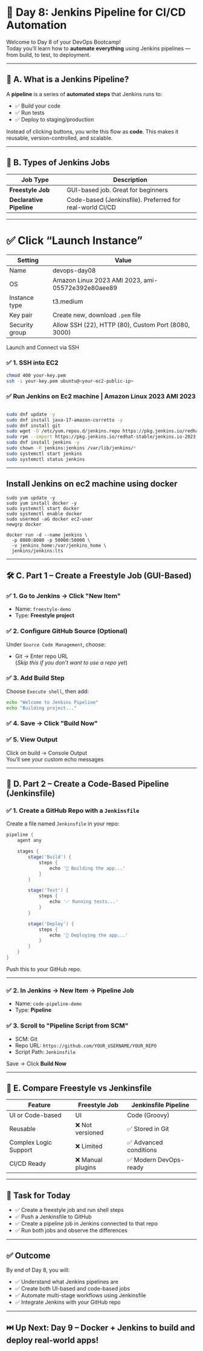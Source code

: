 
# 🧪 Day 8: Jenkins Pipeline for CI/CD Automation

Welcome to Day 8 of your DevOps Bootcamp!  
Today you’ll learn how to **automate everything** using Jenkins pipelines — from build, to test, to deployment.

---

## 🧠 A. What is a Jenkins Pipeline?

A **pipeline** is a series of **automated steps** that Jenkins runs to:
- ✅ Build your code
- ✅ Run tests
- ✅ Deploy to staging/production

Instead of clicking buttons, you write this flow as **code**. This makes it reusable, version-controlled, and scalable.

---

## 🚦 B. Types of Jenkins Jobs

| Job Type            | Description                                               |
|---------------------|-----------------------------------------------------------|
| **Freestyle Job**   | GUI-based job. Great for beginners                        |
| **Declarative Pipeline** | Code-based (Jenkinsfile). Preferred for real-world CI/CD |

---
# ✅ Click “Launch Instance”

| Setting              | Value                                               |
|----------------------|-----------------------------------------------------|
| Name                 | devops-day08                                        |
| OS                   | Amazon Linux 2023 AMI 2023, ami-05572e392e80aee89   |
| Instance type        | t3.medium                                           |
| Key pair             | Create new, download `.pem` file                    |
| Security group       | Allow SSH (22), HTTP (80), Custom Port (8080, 3000) |

Launch and Connect via SSH



### ✅ 1. SSH into EC2
```bash
chmod 400 your-key.pem
ssh -i your-key.pem ubuntu@<your-ec2-public-ip>

```

### ✅  Run Jenkins on Ec2 machine | Amazon Linux 2023 AMI 2023
```bash

sudo dnf update -y
sudo dnf install java-17-amazon-corretto -y
sudo dnf install git
sudo wget -O /etc/yum.repos.d/jenkins.repo https://pkg.jenkins.io/redhat-stable/jenkins.repo
sudo rpm --import https://pkg.jenkins.io/redhat-stable/jenkins.io-2023.key
sudo dnf install jenkins -y
sudo chown -R jenkins:jenkins /var/lib/jenkins/*
sudo systemctl start jenkins
sudo systemctl status jenkins

```

---
## Install Jenkins on ec2 machine using docker

```
sudo yum update -y
sudo yum install docker -y
sudo systemctl start docker
sudo systemctl enable docker
sudo usermod -aG docker ec2-user
newgrp docker

docker run -d --name jenkins \
  -p 8080:8080 -p 50000:50000 \
  -v jenkins_home:/var/jenkins_home \
  jenkins/jenkins:lts

```

---

## 🛠️ C. Part 1 – Create a Freestyle Job (GUI-Based)

### ✅ 1. Go to Jenkins → Click "New Item"
- Name: `freestyle-demo`
- Type: **Freestyle project**

### ✅ 2. Configure GitHub Source (Optional)
Under `Source Code Management`, choose:
- Git → Enter repo URL  
  (*Skip this if you don’t want to use a repo yet*)

### ✅ 3. Add Build Step
Choose `Execute shell`, then add:
```bash
echo "Welcome to Jenkins Pipeline"
echo "Building project..."
```

### ✅ 4. Save → Click "Build Now"

### ✅ 5. View Output
Click on build → Console Output  
You’ll see your custom echo messages

---

## 🧾 D. Part 2 – Create a Code-Based Pipeline (Jenkinsfile)

### ✅ 1. Create a GitHub Repo with a `Jenkinsfile`

Create a file named `Jenkinsfile` in your repo:

```groovy
pipeline {
    agent any

    stages {
        stage('Build') {
            steps {
                echo '🔨 Building the app...'
            }
        }

        stage('Test') {
            steps {
                echo '✅ Running tests...'
            }
        }

        stage('Deploy') {
            steps {
                echo '🚀 Deploying the app...'
            }
        }
    }
}
```

Push this to your GitHub repo.

---

### ✅ 2. In Jenkins → New Item → Pipeline Job

- Name: `code-pipeline-demo`
- Type: **Pipeline**

### ✅ 3. Scroll to "Pipeline Script from SCM"

- SCM: Git
- Repo URL: `https://github.com/YOUR_USERNAME/YOUR_REPO`
- Script Path: `Jenkinsfile`

Save → Click **Build Now**

---

## 🔁 E. Compare Freestyle vs Jenkinsfile

| Feature               | Freestyle Job       | Jenkinsfile Pipeline      |
|-----------------------|---------------------|---------------------------|
| UI or Code-based      | UI                  | Code (Groovy)             |
| Reusable              | ❌ Not versioned     | ✅ Stored in Git           |
| Complex Logic Support | ❌ Limited           | ✅ Advanced conditions     |
| CI/CD Ready           | ❌ Manual plugins    | ✅ Modern DevOps-ready     |

---

## 🎯 Task for Today

- ✅ Create a freestyle job and run shell steps
- ✅ Push a Jenkinsfile to GitHub
- ✅ Create a pipeline job in Jenkins connected to that repo
- ✅ Run both jobs and observe the differences

---

## ✅ Outcome

By end of Day 8, you will:
- ✅ Understand what Jenkins pipelines are
- ✅ Create both UI-based and code-based jobs
- ✅ Automate multi-stage workflows using Jenkinsfile
- ✅ Integrate Jenkins with your GitHub repo

---

## ⏭️ Up Next: Day 9 – Docker + Jenkins to build and deploy real-world apps!
